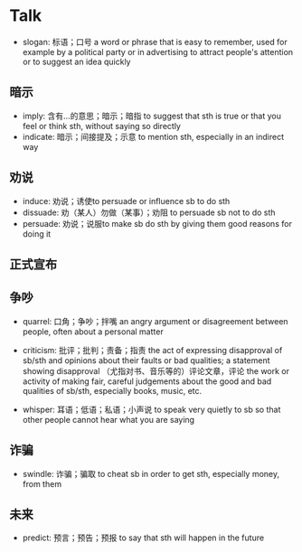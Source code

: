 # Talk

- slogan: 标语；口号 a word or phrase that is easy to remember, used for example by a political party or in advertising to attract people's attention or to suggest an idea quickly

## 暗示

- imply: 含有…的意思；暗示；暗指 to suggest that sth is true or that you feel or think sth, without saying so directly
- indicate: 暗示；间接提及；示意 to mention sth, especially in an indirect way

## 劝说

- induce: 劝说；诱使to persuade or influence sb to do sth
- dissuade: 劝（某人）勿做（某事）；劝阻 to persuade sb not to do sth
- persuade: 劝说；说服to make sb do sth by giving them good reasons for doing it

## 正式宣布



## 争吵

- quarrel: 口角；争吵；拌嘴 an angry argument or disagreement between people, often about a personal matter

- criticism: 批评；批判；责备；指责 the act of expressing disapproval of sb/sth and opinions about their faults or bad qualities; a statement showing disapproval （尤指对书、音乐等的）评论文章，评论 the work or activity of making fair, careful judgements about the good and bad qualities of sb/sth, especially books, music, etc.

- whisper: 耳语；低语；私语；小声说 to speak very quietly to sb so that other people cannot hear what you are saying

## 诈骗

- swindle: 诈骗；骗取 to cheat sb in order to get sth, especially money, from them

## 未来

- predict: 预言；预告；预报 to say that sth will happen in the future

